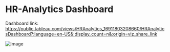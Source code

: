 # HR-Analytics Dashboard

Dashboard link: https://public.tableau.com/views/HRAnalytics_16911803208660/HRAnalyticsDashboard?:language=en-US&:display_count=n&:origin=viz_share_link

![image](https://github.com/Sanusharma23/Tableau_Dashboard_project/assets/133561792/d97537f8-2c40-4215-a6f1-b4f59a1a25a7)
